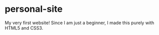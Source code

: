 # personal-site
My very first website! Since I am just a beginner, I made this purely with HTML5 and CSS3. 
